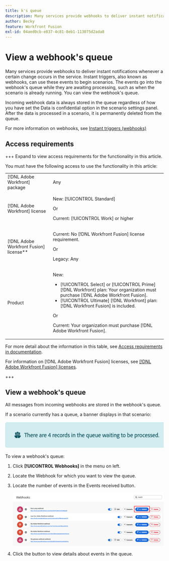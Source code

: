 ```yaml
---
title: k's queue
description: Many services provide webhooks to deliver instant notifications whenever a certain change occurs in the service. Instant triggers, also known as webhooks, can use these events to begin scenarios. The events go into the webhook's queue while they are awaiting processing, such as when the scenario is already running. You can view the webhook's queue.
author: Becky
feature: Workfront Fusion
exl-id: 04aed0cb-e837-4c81-8eb1-113075d2ada8
---
```

# View a webhook's queue

Many services provide webhooks to deliver instant notifications whenever a certain change occurs in the service. Instant triggers, also known as webhooks, can use these events to begin scenarios. The events go into the webhook's queue while they are awaiting processing, such as when the scenario is already running. You can view the webhook's queue.

Incoming webhook data is always stored in the queue regardless of how you have set the Data is confidential option in the scenario settings panel. After the data is processed in a scenario, it is permanently deleted from the queue.

For more information on webhooks, see [Instant triggers (webhooks)](/help/workfront-fusion/references/modules/webhooks-reference.md)

## Access requirements

+++ Expand to view access requirements for the functionality in this article.

You must have the following access to use the functionality in this article:

<table style="table-layout:auto">
 <col> 
 <col> 
 <tbody> 
  <tr> 
   <td role="rowheader">[!DNL Adobe Workfront] package</td> 
   <td> <p>Any</p> </td> 
  </tr> 
  <tr data-mc-conditions=""> 
   <td role="rowheader">[!DNL Adobe Workfront] license</td> 
   <td> <p>New: [!UICONTROL Standard]</p><p>Or</p><p>Current: [!UICONTROL Work] or higher</p> </td> 
  </tr> 
  <tr> 
   <td role="rowheader">[!DNL Adobe Workfront Fusion] license**</td> 
   <td>
   <p>Current: No [!DNL Workfront Fusion] license requirement.</p>
   <p>Or</p>
   <p>Legacy: Any </p>
   </td> 
  </tr> 
  <tr> 
   <td role="rowheader">Product</td> 
   <td>
   <p>New:</p> <ul><li>[!UICONTROL Select] or [!UICONTROL Prime] [!DNL Workfront] plan: Your organization must purchase [!DNL Adobe Workfront Fusion].</li><li>[!UICONTROL Ultimate] [!DNL Workfront] plan: [!DNL Workfront Fusion] is included.</li></ul>
   <p>Or</p>
   <p>Current: Your organization must purchase [!DNL Adobe Workfront Fusion].</p>
   </td> 
  </tr>
 </tbody> 
</table>

For more detail about the information in this table, see [Access requirements in documentation](/help/workfront-fusion/references/licenses-and-roles/access-level-requirements-in-documentation.md).

For information on [!DNL Adobe Workfront Fusion] licenses, see [[!DNL Adobe Workfront Fusion] licenses](/help/workfront-fusion/set-up-and-manage-workfront-fusion/licensing-operations-overview/license-automation-vs-integration.md).

+++

## View a webhook's queue

All messages from incoming webhooks are stored in the webhook's queue.

If a scenario currently has a queue, a banner displays in that scenario:

![Queue banner](assets/queue%20banner.png)

To view a webhook's queue:

1. Click **[!UICONTROL Webhooks]** in the menu on left.
1. Locate the Webhook for which you want to view the queue.
1. Locate the number of events in the Events received button. 

   ![Webhook queue](assets/webhook-queue.png)
   
1. Click the button to view details about events in the queue.
